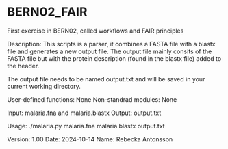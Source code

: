 # BERN02_FAIR
First exercise in BERN02, called workflows and FAIR principles 

Description: This scripts is a parser, it combines a FASTA file with a blastx 
file and generates a new output file. The output file mainly consits of the 
FASTA file but with the protein description (found in the blastx file) added 
to the header.

The output file needs to be named output.txt and will be saved in your current 
working directory.

User-defined functions: None
Non-standrad modules: None
    
Input: malaria.fna and malaria.blastx
Output: output.txt

Usage: ./malaria.py malaria.fna malaria.blastx output.txt

Version: 1.00
Date: 2024-10-14
Name: Rebecka Antonsson

